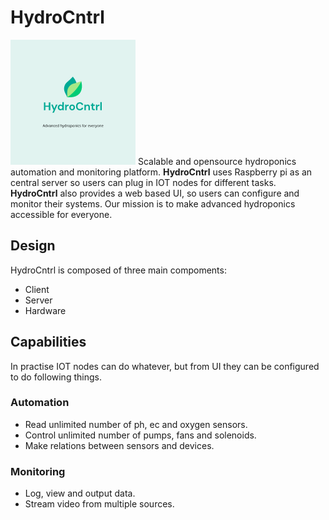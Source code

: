 # HydroCntrl
![alt text](res/hydroCntrl-logo.png)
Scalable and opensource hydroponics automation and monitoring platform.
**HydroCntrl** uses Raspberry pi as an central server so users can plug in IOT nodes for different tasks.
**HydroCntrl** also provides a web based UI, so users can configure and monitor their systems.
Our mission is to make advanced hydroponics accessible for everyone.

## Design
HydroCntrl is composed of three main compoments:
- Client 
- Server 
- Hardware

## Capabilities
In practise IOT nodes can do whatever, but from UI they can be configured to do following things.
### Automation
- Read unlimited number of ph, ec and oxygen sensors.
- Control unlimited number of pumps, fans and solenoids.
- Make relations between sensors and devices.
### Monitoring
- Log, view and output data. 
- Stream video from multiple sources.


